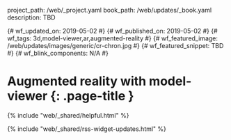 project_path: /web/_project.yaml
book_path: /web/updates/_book.yaml
description: TBD

{# wf_updated_on: 2019-05-02 #}
{# wf_published_on: 2019-05-02 #}
{# wf_tags: 3d,model-viewer,ar,augmented-reality #}
{# wf_featured_image: /web/updates/images/generic/cr-chron.jpg #}
{# wf_featured_snippet: TBD #}
{# wf_blink_components: N/A #}

# Augmented reality with model-viewer {: .page-title }


{% include "web/_shared/helpful.html" %}

{% include "web/_shared/rss-widget-updates.html" %}
